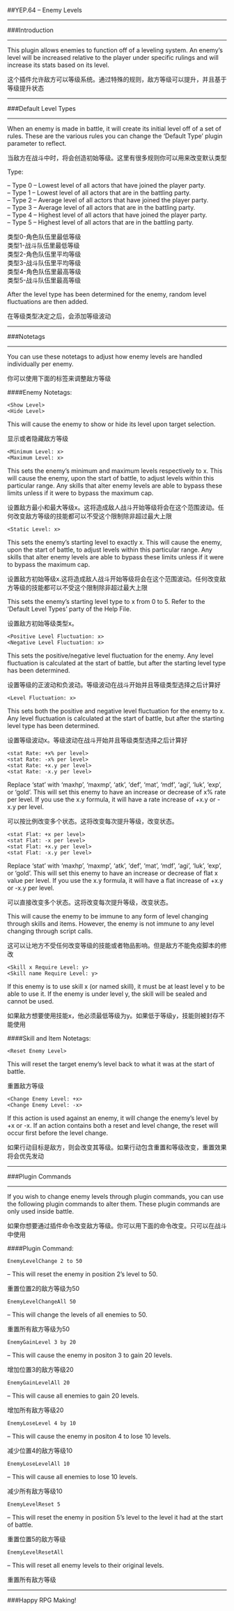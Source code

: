 ##YEP.64 – Enemy Levels
***
###Introduction
***

This plugin allows enemies to function off of a leveling system. An enemy’s level will be increased relative to the player under specific rulings and will increase its stats based on its level.

这个插件允许敌方可以等级系统。通过特殊的规则，敌方等级可以提升，并且基于等级提升状态

***
###Default Level Types
***

When an enemy is made in battle, it will create its initial level off of a set of rules. These are the various rules you can change the ‘Default Type’ plugin parameter to reflect.

当敌方在战斗中时，将会创造初始等级。这里有很多规则你可以用来改变默认类型

Type:

– Type 0 – Lowest level of all actors that have joined the player party.  
– Type 1 – Lowest level of all actors that are in the battling party.  
– Type 2 – Average level of all actors that have joined the player party.  
– Type 3 – Average level of all actors that are in the battling party.  
– Type 4 – Highest level of all actors that have joined the player party.  
– Type 5 – Highest level of all actors that are in the battling party.  

类型0-角色队伍里最低等级  
类型1-战斗队伍里最低等级  
类型2-角色队伍里平均等级  
类型3-战斗队伍里平均等级  
类型4-角色队伍里最高等级  
类型5-战斗队伍里最高等级  

After the level type has been determined for the enemy, random level fluctuations are then added.

在等级类型决定之后，会添加等级波动

***
###Notetags
***

You can use these notetags to adjust how enemy levels are handled individually per enemy.

你可以使用下面的标签来调整敌方等级

####Enemy Notetags:

	<Show Level>
	<Hide Level>
This will cause the enemy to show or hide its level upon target selection.

显示或者隐藏敌方等级

	<Minimum Level: x>
	<Maximum Level: x>
This sets the enemy’s minimum and maximum levels respectively to x. This will cause the enemy, upon the start of battle, to adjust levels within this particular range. Any skills that alter enemy levels are able to bypass these limits unless if it were to bypass the maximum cap.

设置敌方最小和最大等级x。这将造成敌人战斗开始等级将会在这个范围波动。任何改变敌方等级的技能都可以不受这个限制除非超过最大上限

	<Static Level: x>
This sets the enemy’s starting level to exactly x. This will cause the enemy, upon the start of battle, to adjust levels within this particular range. Any skills that alter enemy levels are able to bypass these limits unless if it were to bypass the maximum cap.

设置敌方初始等级x.这将造成敌人战斗开始等级将会在这个范围波动。任何改变敌方等级的技能都可以不受这个限制除非超过最大上限

<Starting Level Type: x>
This sets the enemy’s starting level type to x from 0 to 5. Refer to the ‘Default Level Types’ party of the Help File.

设置敌方初始等级类型x。

	<Positive Level Fluctuation: x>
	<Negative Level Fluctuation: x>
This sets the positive/negative level fluctuation for the enemy. Any level fluctuation is calculated at the start of battle, but after the starting level type has been determined.

设置等级的正波动和负波动。等级波动在战斗开始并且等级类型选择之后计算好

	<Level Fluctuation: x>
This sets both the positive and negative level fluctuation for the enemy to x. Any level fluctuation is calculated at the start of battle, but after the starting level type has been determined.

设置等级波动x。等级波动在战斗开始并且等级类型选择之后计算好


	<stat Rate: +x% per level>
	<stat Rate: -x% per level>
	<stat Rate: +x.y per level>
	<stat Rate: -x.y per level>
Replace ‘stat’ with ‘maxhp’, ‘maxmp’, ‘atk’, ‘def’, ‘mat’, ‘mdf’, ‘agi’, ‘luk’, ‘exp’, or ‘gold’. This will set this enemy to have an increase or decrease of x% rate per level. If you use the x.y formula, it will have a rate increase of +x.y or -x.y per level.

可以按比例改变多个状态。这将改变每次提升等级，改变状态。

	<stat Flat: +x per level>
	<stat Flat: -x per level>
	<stat Flat: +x.y per level>
	<stat Flat: -x.y per level>
Replace ‘stat’ with ‘maxhp’, ‘maxmp’, ‘atk’, ‘def’, ‘mat’, ‘mdf’, ‘agi’, ‘luk’, ‘exp’, or ‘gold’. This will set this enemy to have an increase or decrease of flat x value per level. If you use the x.y formula, it will have a flat increase of +x.y or -x.y per level.

可以直接改变多个状态。这将改变每次提升等级，改变状态。

<Resist Level Change>
This will cause the enemy to be immune to any form of level changing through skills and items. However, the enemy is not immune to any level changing through script calls.

这可以让地方不受任何改变等级的技能或者物品影响。但是敌方不能免疫脚本的修改

	<Skill x Require Level: y>
	<Skill name Require Level: y>
If this enemy is to use skill x (or named skill), it must be at least level y to be able to use it. If the enemy is under level y, the skill will be sealed and cannot be used.

如果敌方想要使用技能x，他必须最低等级为y。如果低于等级y，技能则被封存不能使用

####Skill and Item Notetags:

	<Reset Enemy Level>
This will reset the target enemy’s level back to what it was at the start of battle.

重置敌方等级

	<Change Enemy Level: +x>
	<Change Enemy Level: -x>
If this action is used against an enemy, it will change the enemy’s level by +x or -x. If an action contains both a reset and level change, the reset will occur first before the level change.

如果行动目标是敌方，则会改变其等级。如果行动包含重置和等级改变，重置效果将会优先发动

***
###Plugin Commands
***

If you wish to change enemy levels through plugin commands, you can use the following plugin commands to alter them. These plugin commands are only used inside battle.

如果你想要通过插件命令改变敌方等级。你可以用下面的命令改变。只可以在战斗中使用

####Plugin Command:

	EnemyLevelChange 2 to 50
– This will reset the enemy in position 2’s level to 50.

重置位置2的敌方等级为50

	EnemyLevelChangeAll 50
– This will change the levels of all enemies to 50.

重置所有敌方等级为50

	EnemyGainLevel 3 by 20
– This will cause the enemy in positon 3 to gain 20 levels.

增加位置3的敌方等级20

	EnemyGainLevelAll 20
– This will cause all enemies to gain 20 levels.

增加所有敌方等级20

	EnemyLoseLevel 4 by 10
– This will cause the enemy in positon 4 to lose 10 levels.

减少位置4的敌方等级10

	EnemyLoseLevelAll 10
– This will cause all enemies to lose 10 levels.

减少所有敌方等级10

	EnemyLevelReset 5
– This will reset the enemy in position 5’s level to the level it had at the start of battle.

重置位置5的敌方等级

	EnemyLevelResetAll
– This will reset all enemy levels to their original levels.

重置所有敌方等级

***
###Happy RPG Making!

